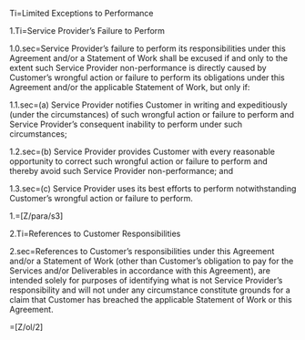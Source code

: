 Ti=Limited Exceptions to Performance

1.Ti=Service Provider’s Failure to Perform

1.0.sec=Service Provider’s failure to perform its responsibilities under this Agreement and/or a Statement of Work shall be excused if and only to the extent such Service Provider non-performance is directly caused by Customer’s wrongful action or failure to perform its obligations under this Agreement and/or the applicable Statement of Work, but only if:

1.1.sec=(a) Service Provider notifies Customer in writing and expeditiously (under the circumstances) of such wrongful action or failure to perform and Service Provider’s consequent inability to perform under such circumstances;

1.2.sec=(b) Service Provider provides Customer with every reasonable opportunity to correct such wrongful action or failure to perform and thereby avoid such Service Provider non-performance; and

1.3.sec=(c) Service Provider uses its best efforts to perform notwithstanding Customer’s wrongful action or failure to perform.

1.=[Z/para/s3]

2.Ti=References to Customer Responsibilities

2.sec=References to Customer’s responsibilities under this Agreement and/or a Statement of Work (other than Customer’s obligation to pay for the Services and/or Deliverables in accordance with this Agreement), are intended solely for purposes of identifying what is not Service Provider’s responsibility and will not under any circumstance constitute grounds for a claim that Customer has breached the applicable Statement of Work or this Agreement.

=[Z/ol/2]

